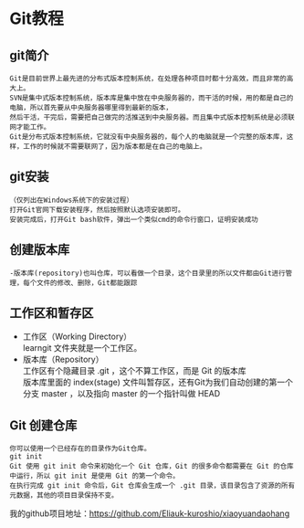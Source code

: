 # Git教程   
##  git简介  
    Git是目前世界上最先进的分布式版本控制系统，在处理各种项目时都十分高效，而且非常的高大上。  
    SVN是集中式版本控制系统，版本库是集中放在中央服务器的，而干活的时候，用的都是自己的电脑，所以首先要从中央服务器哪里得到最新的版本，  
    然后干活，干完后，需要把自己做完的活推送到中央服务器。而且集中式版本控制系统是必须联网才能工作。  
    Git是分布式版本控制系统，它就没有中央服务器的，每个人的电脑就是一个完整的版本库，这样，工作的时候就不需要联网了，因为版本都是在自己的电脑上。  
##  git安装  
    （仅列出在Windows系统下的安装过程）  
    打开Git官网下载安装程序，然后按照默认选项安装即可。  
    安装完成后，打开Git bash软件，弹出一个类似cmd的命令行窗口，证明安装成功        
##  创建版本库   
    -版本库(repository)也叫仓库，可以看做一个目录，这个目录里的所以文件都由Git进行管理，每个文件的修改、删除，Git都能跟踪    
##  工作区和暂存区  
* 工作区（Working Directory）  
    learngit 文件夹就是一个工作区。  
* 版本库（Repository）  
    工作区有个隐藏目录 .git ，这个不算工作区，而是 Git 的版本库  
    版本库里面的 index(stage) 文件叫暂存区，还有Git为我们自动创建的第一个分支 master ，以及指向 master 的一个指针叫做 HEAD  
##  Git 创建仓库
    你可以使用一个已经存在的目录作为Git仓库。
    git init
    Git 使用 git init 命令来初始化一个 Git 仓库，Git 的很多命令都需要在 Git 的仓库中运行，所以 git init 是使用 Git 的第一个命令。
    在执行完成 git init 命令后，Git 仓库会生成一个 .git 目录，该目录包含了资源的所有元数据，其他的项目目录保持不变。
我的github项目地址：https://github.com/Eliauk-kuroshio/xiaoyuandaohang  
